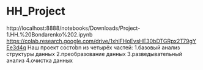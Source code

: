 # HH_Project
http://localhost:8888/notebooks/Downloads/Project-1.HH.%20Bondarenko%202.ipynb
https://colab.research.google.com/drive/1xhlFHoEvsHE30bDTGRpx2T79gYEe3d4q
Наш проект состоbn из четырёх частей:
1.базовый анализ структуры данных
2.преобразование данных
3.разведывательный анализ
4.очистка данных
#
